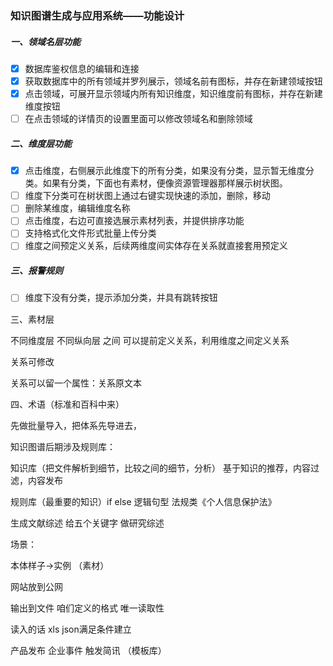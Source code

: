### 知识图谱生成与应用系统——功能设计

##### 一、领域名层功能

- [x] 数据库鉴权信息的编辑和连接
- [x] 获取数据库中的所有领域并罗列展示，领域名前有图标，并存在新建领域按钮
- [x] 点击领域，可展开显示领域内所有知识维度，知识维度前有图标，并存在新建维度按钮
- [ ] 在点击领域的详情页的设置里面可以修改领域名和删除领域

##### 二、维度层功能

- [x] 点击维度，右侧展示此维度下的所有分类，如果没有分类，显示暂无维度分类。如果有分类，下面也有素材，便像资源管理器那样展示树状图。
- [ ] 维度下分类可在树状图上通过右键实现快速的添加，删除，移动
- [ ] 删除某维度，编辑维度名称
- [ ] 点击维度，右边可直接选展示素材列表，并提供排序功能
- [ ] 支持格式化文件形式批量上传分类
- [ ] 维度之间预定义关系，后续两维度间实体存在关系就直接套用预定义

##### 三、报警规则

- [ ] 维度下没有分类，提示添加分类，并具有跳转按钮

















三、素材层

不同维度层 不同纵向层 之间 可以提前定义关系，利用维度之间定义关系

关系可修改

关系可以留一个属性：关系原文本

四、术语（标准和百科中来）



先做批量导入，把体系先导进去，





知识图谱后期涉及规则库：

知识库（把文件解析到细节，比较之间的细节，分析） 基于知识的推荐，内容过滤，内容发布

规则库（最重要的知识）if else 逻辑句型 法规类《个人信息保护法》

生成文献综述 给五个关键字 做研究综述



场景：



本体样子->实例 （素材）

网站放到公网



输出到文件 咱们定义的格式 唯一读取性

读入的话 xls json满足条件建立



产品发布 企业事件 触发简讯 （模板库）


